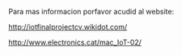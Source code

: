 Para mas informacion porfavor acudid al website: 

http://iotfinalprojectcv.wikidot.com/

http://www.electronics.cat/mac_IoT-02/
